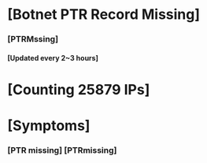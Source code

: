 # [Botnet PTR Record Missing]
### [PTRMssing]
#### [Updated every 2~3 hours]

# [Counting 25879 IPs]

# [Symptoms] 
###   [PTR missing] [PTRmissing]
